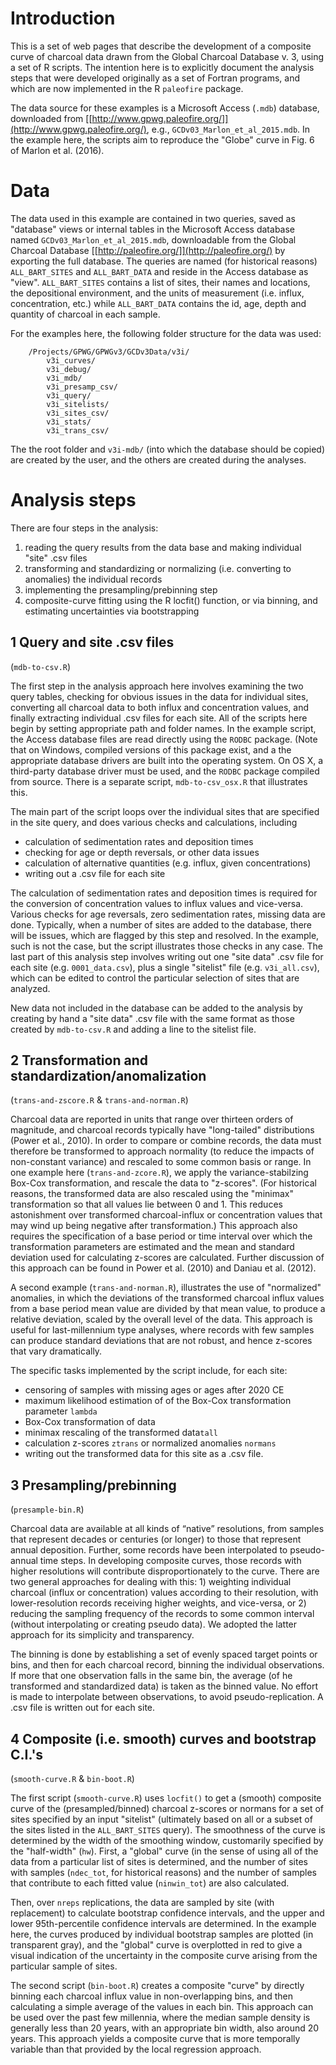 # Introduction #

This is a set of web pages that describe the development of a composite curve of charcoal data drawn from the Global Charcoal Database v. 3, using a set of R scripts.  The intention here is to explicitly document the analysis steps that were developed originally as a set of Fortran programs, and which are now implemented in the R `paleofire` package. 

The data source for these examples is a Microsoft Access (`.mdb`) database, downloaded from  [[http://www.gpwg.paleofire.org/]](http://www.gpwg.paleofire.org/), e.g., `GCDv03_Marlon_et_al_2015.mdb`.  In the example here, the scripts aim to reproduce the "Globe" curve in Fig. 6 of Marlon et al. (2016).

# Data #

The data used in this example are contained in two queries, saved as "database" views or internal tables in the Microsoft Access database named `GCDv03_Marlon_et_al_2015.mdb`, downloadable from the Global Charcoal Database [[http://paleofire.org/]](http://paleofire.org/) by exporting the full database.  The queries are named (for historical reasons) `ALL_BART_SITES` and `ALL_BART_DATA` and reside in the Access database as "view".  `ALL_BART_SITES` contains a list of sites, their names and locations, the depositional environment, and the units of measurement (i.e. influx, concentration, etc.) while `ALL_BART_DATA` contains the id, age, depth and quantity of charcoal in each sample.

For the examples here, the following folder structure for the data was used:

		/Projects/GPWG/GPWGv3/GCDv3Data/v3i/
			v3i_curves/
			v3i_debug/
			v3i_mdb/
			v3i_presamp_csv/
			v3i_query/
			v3i_sitelists/
			v3i_sites_csv/
			v3i_stats/
			v3i_trans_csv/

The the root folder and `v3i-mdb/` (into which the database should be copied) are created by the user, and the others are created during the analyses.

# Analysis steps #

There are four steps in the analysis:

1. reading the query results from the data base and making individual "site" .csv files
2. transforming and standardizing or normalizing (i.e. converting to anomalies) the individual records
3. implementing the presampling/prebinning step
4. composite-curve fitting using the R locfit() function, or via binning, and estimating uncertainties via bootstrapping

## 1 Query and site .csv files ##

(`mdb-to-csv.R`)

The first step in the analysis approach here involves examining the two query tables, checking for obvious issues in the data for individual sites, converting all charcoal data to both influx and concentration values, and finally extracting individual .csv files for each site.  All of the scripts here begin by setting appropriate path and folder names.  In the example script, the Access database files are read directly using the `RODBC` package.  (Note that on Windows, compiled versions of this package exist, and a the appropriate database drivers are built into the operating system.  On OS X, a third-party database driver must be used, and the `RODBC` package compiled from source.  There is a separate script, `mdb-to-csv_osx.R` that illustrates this.

The main part of the script loops over the individual sites that are specified in the site query, and does various checks and calculations, including 

- calculation of sedimentation rates and deposition times
- checking for age or depth reversals, or other data issues
- calculation of alternative quantities (e.g. influx, given concentrations)
- writing out a .csv file for each site

The calculation of sedimentation rates and deposition times is required for the conversion of concentration values to influx values and vice-versa.  Various checks for age reversals, zero sedimentation rates, missing data are done.  Typically, when a number of sites are added to the database, there will be issues, which are flagged by this step and resolved.  In the example, such is not the case, but the script illustrates those checks in any case.  The last part of this analysis step involves writing out one "site data" .csv file for each site (e.g. `0001_data.csv`), plus a single "sitelist" file (e.g. `v3i_all.csv`), which can be edited to control the particular selection of sites that are analyzed.

New data not included in the database can be added to the analysis by creating by hand a "site data" .csv file with the same format as those created by `mdb-to-csv.R` and adding a line to the sitelist file. 

## 2 Transformation and standardization/anomalization ##

(`trans-and-zscore.R` & `trans-and-norman.R`)

Charcoal data are reported in units that range over thirteen orders of magnitude, and charcoal records typically have "long-tailed" distributions (Power et al., 2010).  In order to compare or combine records, the data must therefore be transformed to approach normality (to reduce the impacts of non-constant variance) and rescaled to some common basis or range.  In one example here (`trans-and-zcore.R`), we apply the variance-stabilzing Box-Cox transformation, and rescale the data to "z-scores".  (For historical reasons, the transformed data are also rescaled using the "minimax" transformation so that all values lie between 0 and 1.  This reduces astonishment over transformed charcoal-influx or concentration values that may wind up being negative after transformation.)  This approach also requires the specification of a base period or time interval over which the transformation parameters are estimated and the mean and standard deviation used for calculating z-scores are calculated.  Further discussion of this approach can be found in Power et al. (2010) and Daniau et al. (2012).

A second example (`trans-and-norman.R`), illustrates the use of "normalized" anomalies, in which the deviations of the transformed charcoal influx values from a base period mean value are divided by that mean value, to produce a relative deviation, scaled by the overall level of the data.  This approach is useful for last-millennium type analyses, where records with few samples can produce standard deviations that are not robust, and hence z-scores that vary dramatically.

The specific tasks implemented by the script include, for each site: 

- censoring of samples with missing ages or ages after 2020 CE
- maximum likelihood estimation of of the Box-Cox transformation parameter `lambda`
- Box-Cox transformation of data
- minimax rescaling of the transformed data`tall`
- calculation z-scores `ztrans` or normalized anomalies `normans`
- writing out the transformed data for this site as a .csv file.

## 3 Presampling/prebinning ##

(`presample-bin.R`)

Charcoal data are available at all kinds of “native” resolutions, from samples that represent decades or centuries (or longer) to those that represent annual deposition. Further, some records have been interpolated to pseudo-annual time steps. In developing composite curves, those records with higher resolutions will contribute disproportionately to the curve. There are two general approaches for dealing with this: 1) weighting individual charcoal (influx or concentration) values according to their resolution, with lower-resolution records receiving higher weights, and vice-versa, or 2) reducing the sampling frequency of the records to some common interval (without interpolating or creating pseudo data).  We adopted the latter approach for its simplicity and transparency.

The binning is done by establishing a set of evenly spaced target points or bins, and then for each charcoal record, binning the individual observations.  If more that one observation falls in the same bin, the average (of he transformed and standardized data) is taken as the binned value.  No effort is made to interpolate between observations, to avoid pseudo-replication.  A .csv file is written out for each site.

## 4 Composite (i.e. smooth) curves and bootstrap C.I.'s ##

(`smooth-curve.R` & `bin-boot.R`)

The first script (`smooth-curve.R`) uses `locfit()` to get a (smooth) composite curve of the (presampled/binned) charcoal z-scores  or normans for a set of sites specified by an input "sitelist" (ultimately based on all or a subset of the sites listed in the `ALL_BART_SITES` query).  The smoothness of the curve is determined by the width of the smoothing window, customarily specified by the "half-width" (`hw`).  First, a "global" curve (in the sense of using all of the data from a particular list of sites is determined, and the number of sites with samples (`ndec_tot`, for historical reasons) and the number of samples that contribute to each fitted value (`ninwin_tot`) are also calculated.

Then, over `nreps` replications, the data are sampled by site (with replacement) to calculate bootstrap confidence intervals, and the upper and lower 95th-percentile confidence intervals are determined.  In the example here, the curves produced by individual bootstrap samples are plotted (in transparent gray), and the "global" curve is overplotted in red to give a visual indication of the uncertainty in the composite curve arising from the particular sample of sites.

The second script (`bin-boot.R`) creates a composite "curve" by directly binning each charcoal influx value in non-overlapping bins, and then calculating a simple average of the values in each bin.  This approach can be used over the past few millennia, where the median sample density is generally less than 20 years, with an appropriate bin width, also around 20 years.  This approach yields a composite curve that is more temporally variable than that provided by the local regression approach.
